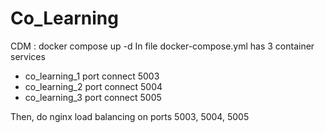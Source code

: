 # Co_Learning

CDM : docker compose up -d
In file docker-compose.yml has 3 container services
- co_learning_1  port  connect 5003
- co_learning_2  port  connect 5004
- co_learning_3  port  connect 5005

 Then, do nginx load balancing on ports 5003, 5004, 5005
